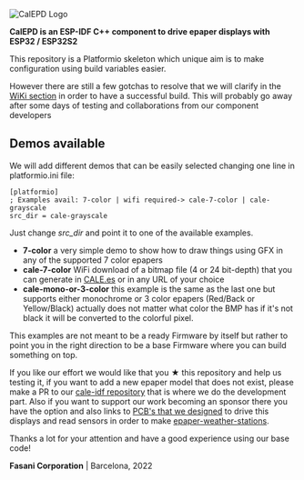 ![CalEPD Logo](https://raw.githubusercontent.com/martinberlin/CalEPD/master/assets/CalEPD-logo.svg)

**CalEPD is an ESP-IDF C++ component to drive epaper displays with ESP32 / ESP32S2**

This repository is a Platformio skeleton which unique aim is to make configuration using build variables easier.

However there are still a few gotchas to resolve that we will clarify in the [WiKi section](https://github.com/martinberlin/cale-platformio/wiki) in order to have a successful build. This will probably go away after some days of testing and collaborations from our component developers

## Demos available

We will add different demos that can be easily selected changing one line in platformio.ini file:

```
[platformio]
; Examples avail: 7-color | wifi required-> cale-7-color | cale-grayscale
src_dir = cale-grayscale
```

Just change *src_dir* and point it to one of the available examples.

- **7-color** a very simple demo to show how to draw things using GFX in any of the supported 7 color epapers
- **cale-7-color** WiFi download of a bitmap file (4 or 24 bit-depth) that you can generate in [CALE.es](https://cale.es) or in any URL of your choice
- **cale-mono-or-3-color** this example is the same as the last one but supports either monochrome or 3 color epapers (Red/Back or Yellow/Black) actually does not matter what color the BMP has if it's not black it will be converted to the colorful pixel.

This examples are not meant to be a ready Firmware by itself but rather to point you in the right direction to be a base Firmware where you can build something on top.

If you like our effort we would like that you ★ this repository and help us testing it, if you want to add a new epaper model that does not exist, please make a PR to our [cale-idf repository](https://github.com/martinberlin/cale-idf) that is where we do the development part. Also if you want to support our work becoming an sponsor there you have the option and also links to [PCB's that we designed](https://www.tindie.com/stores/fasani/) to drive this displays and read sensors in order to make [epaper-weather-stations](https://github.com/martinberlin/epaper-weather-station).

Thanks a lot for your attention and have a good experience using our base code!

**Fasani Corporation** | Barcelona, 2022
